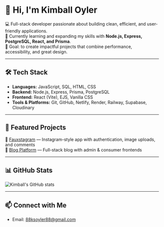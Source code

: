 # 👋 Hi, I'm Kimball Oyler

💻 Full-stack developer passionate about building clean, efficient, and user-friendly applications.  
🌱 Currently learning and expanding my skills with **Node.js, Express, PostgreSQL, React, and Prisma**.  
🚀 Goal: to create impactful projects that combine performance, accessibility, and great design.  

---

## 🛠️ Tech Stack
- **Languages:** JavaScript, SQL, HTML, CSS
- **Backend:** Node.js, Express, Prisma, PostgreSQL
- **Frontend:** React (Vite), EJS, Vanilla CSS
- **Tools & Platforms:** Git, GitHub, Netlify, Render, Railway, Supabase, Cloudinary

---

## 📂 Featured Projects
🔹 [Fauxstagram](https://github.com/koyler88/odin-book) — Instagram-style app with authentication, image uploads, and comments  
🔹 [Blog Platform](https://github.com/koyler88/blog-platform) — Full-stack blog with admin & consumer frontends  

---

## 📊 GitHub Stats
![Kimball's GitHub stats](https://github-readme-stats.vercel.app/api?username=koyler88&show_icons=true&theme=tokyonight)

---

## 📫 Connect with Me
- Email: 88ksoyler88@gmail.com
